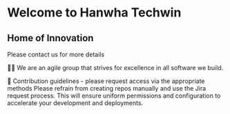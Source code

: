 # Welcome to Hanwha Techwin

## Home of Innovation

Please contact us for more details

🙋‍♀️ We are an agile group that strives for excellence in all software we build.

🌈 Contribution guidelines - please request access via the appropriate methods
Please refrain from creating repos manually and use the Jira request process.
This will ensure uniform permissions and configuration to accelerate your development
and deployments.

<!--
**Here are some ideas to get you started:**
👩‍💻 Useful resources - where can the community find your docs? Is there anything else the community should know?
🍿 Fun facts - what does your team eat for breakfast?
🧙 Remember, you can do mighty things with the power of [Markdown](https://docs.github.com/github/writing-on-github/getting-started-with-writing-and-formatting-on-github/basic-writing-and-formatting-syntax)
-->
